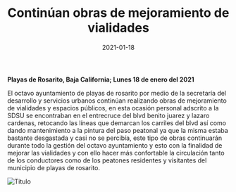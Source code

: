 ﻿---
layout: blog
title: "Continúan obras de mejoramiento de vialidades"
date: 2021-01-18
categories: rosarito
permalink: /:categories/:title:output_ext
image: /img/cnr/2021-01-18-continuan-obras-de-mejoramiento-de-vialidades.png
alt: "Continúan obras de mejoramiento de vialidades"
autor:
---


**Playas de Rosarito, Baja California; Lunes 18 de enero del 2021** 


El octavo ayuntamiento de playas de rosarito por medio de la secretaría del desarrollo y servicios urbanos continúan realizando obras de mejoramiento de vialidades y espacios públicos, en esta ocasión personal adscrito a la SDSU se encontraban en el entrecruce del blvd benito juarez y lazaro cardenas, retocando las líneas que demarcan los carriles del blvd así como dando mantenimiento a la pintura del paso peatonal ya que la misma estaba bastante desgastada y casi no se percibía, este tipo de obras continuarán durante todo la gestión del octavo ayuntamiento y esto con la finalidad de mejorar las vialidades y con ello hacer más confortable la circulación tanto de los conductores como de los peatones residentes y visitantes del municipio de playas de rosarito.   




<div id="carouselExampleSlidesOnly" class="carousel slide" data-ride="carousel">
  <div class="carousel-inner">
    <div class="carousel-item active">
       <img class="d-block w-100" src="/img/cnr/.jpeg" loading="lazy"  alt="Titulo">
    </div>
  </div>
</div>